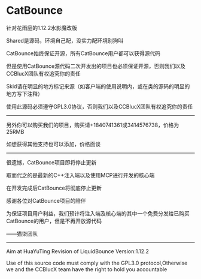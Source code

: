 # CatBounce

针对花雨庭的1.12.2水影魔改版 

Shared是源码，环境自己配，没实力配环境别狗叫

CatBounce始终保证开源，所有CatBounce用户都可以获得源代码

但是使用CatBounce源代码二次开发出的项目也必须保证开源，否则我们以及CCBlucX团队有权追究你的责任

Skid请在明显的地方标记来源（如客户端的使用说明内，或在类的源码的明显的地方写下注释）

使用此源码必须遵守GPL3.0协议，否则我们以及CCBlucX团队有权追究你的责任

---------------------------------------------

另外你可以购买我们的项目，购买请+1840741361或3414576738，价格为25RMB

如想获得其他支持也可以添加，价格面谈

---------------------------------------------

很遗憾，CatBounce项目即将停止更新

取而代之的是最新的C++注入端以及使用MCP进行开发的核心端

在开发完成后CatBounce将彻底停止更新

感谢各位对CatBounce项目的陪伴

为保证项目用户利益，我们预计将注入端及核心端的其中一个免费分发给已购买CatBounce的用户，但是不再开放源代码

——猫柒团队

---------------------------------------------

Aim at HuaYuTing Revision of LiquidBounce Version:1.12.2

Use of this source code must comply with the GPL3.0 protocol,Otherwise we and the CCBlucX team have the right to hold you accountable
